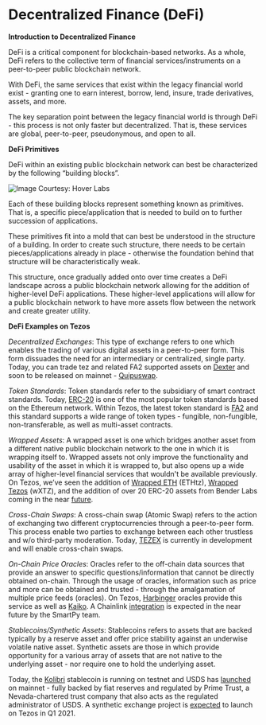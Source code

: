 # Decentralized Finance \(DeFi\)

**Introduction to Decentralized Finance**

DeFi is a critical component for blockchain-based networks. As a whole, DeFi refers to the collective term of financial services/instruments on a peer-to-peer public blockchain network. 

With DeFi, the same services that exist within the legacy financial world exist - granting one to earn interest, borrow, lend, insure, trade derivatives, assets, and more. 

The key separation point between the legacy financial world is through DeFi - this process is not only faster but decentralized. That is, these services are global, peer-to-peer, pseudonymous, and open to all. 

**DeFi Primitives**

DeFi within an existing public blockchain network can best be characterized by the following “building blocks”.

![Image Courtesy: Hover Labs](https://lh6.googleusercontent.com/OuuApvquNadbIuQASbaMmItrEEfXhD-NCAt_b1mljnW-uUMn_4P9R3rPgw8cWzIlp7EkHmJR08mxpO1uV1eUOTt3ZkUiSbmkINajYFj6YuoVcDoOC4uXzCCta0n04e98cgc9teTx)

Each of these building blocks represent something known as primitives. That is, a specific piece/application that is needed to build on to further succession of applications. 

These primitives fit into a mold that can best be understood in the structure of a building. In order to create such structure, there needs to be certain pieces/applications already in place - otherwise the foundation behind that structure will be characteristically weak. 

This structure, once gradually added onto over time creates a DeFi landscape across a public blockchain network allowing for the addition of higher-level DeFi applications. These higher-level applications will allow for a public blockchain network to have more assets flow between the network and create greater utility.  
  
**DeFi Examples on Tezos**

_Decentralized Exchanges_: This type of exchange refers to one which enables the trading of various digital assets in a peer-to-peer form. This form dissuades the need for an intermediary or centralized, single party. Today, you can trade tez and related FA2 supported assets on [Dexter](https://dexter.exchange/) and soon to be released on mainnet - [Quipuswap](https://quipuswap.com/). 

_Token Standards_: Token standards refer to the subsidiary of smart contract standards. Today, [ERC-20](https://ethereum.org/en/developers/docs/standards/tokens/) is one of the most popular token standards based on the Ethereum network. Within Tezos, the latest token standard is [FA2](https://assets.tqtezos.com/docs/intro/) and this standard supports a wide range of token types - fungible, non-fungible, non-transferable, as well as multi-asset contracts. 

_Wrapped Assets_: A wrapped asset is one which bridges another asset from a different native public blockchain network to the one in which it is wrapping itself to. Wrapped assets not only improve the functionality and usability of the asset in which it is wrapped to, but also opens up a wide array of higher-level financial services that wouldn't be available previously. On Tezos, we’ve seen the addition of [Wrapped ETH](https://decrypt.co/51860/wrapped-eth-comes-to-tezos-as-it-takes-on-ethereum-defi-market?utm_campaign=auto&utm_medium=social&utm_source=twitter) \(ETHtz\), [Wrapped Tezos](https://medium.com/stakerdao/the-wrapped-tezos-wxtz-beta-guide-6917fa70116e) \(wXTZ\), and the addition of over 20 ERC-20 assets from Bender Labs coming in the near [future](https://cryptoslate.com/20-ethereum-erc-20-tokens-will-be-coming-to-tezos-xtz-defi-in-q1-2021/). 

_Cross-Chain Swaps_: A cross-chain swap \(Atomic Swap\) refers to the action of exchanging two different cryptocurrencies through a peer-to-peer form. This process enable two parties to exchange between each other trustless and w/o third-party moderation. Today, [TEZEX](https://tezex.io/) is currently in development and will enable cross-chain swaps.

_On-Chain Price Oracles_: Oracles refer to the off-chain data sources that provide an answer to specific questions/information that cannot be directly obtained on-chain. Through the usage of oracles, information such as price and more can be obtained and trusted - through the amalgamation of multiple price feeds \(oracles\). On Tezos, [Harbinger](https://github.com/tacoinfra/harbinger-cli) oracles provide this service as well as [Kaiko](https://www.kaiko.com/). A Chainlink [integration](https://blog.chain.link/smartpy-receives-grant-to-integrate-chainlink-price-feeds-on-tezos/) is expected in the near future by the SmartPy team. 

_Stablecoins/Synthetic Assets_: Stablecoins refers to assets that are backed typically by a reserve asset and offer price stability against an underwise volatile native asset. Synthetic assets are those in which provide opportunity for a various array of assets that are not native to the underlying asset - nor require one to hold the underlying asset. 

Today, the [Kolibri](https://kolibri-xtz.medium.com/announcing-kolibri-js-3dc88e4e7468) stablecoin is running on testnet and USDS has [launched](https://www.stably.io/post/usds-stablecoin-launches-on-tezos/) on mainnet - fully backed by fiat reserves and regulated by Prime Trust, a Nevada-chartered trust company that also acts as the regulated administrator of USDS. A synthetic exchange project is [expected](https://forum.tezosagora.org/t/synthetic-exchange-project-sexp/2521) to launch on Tezos in Q1 2021.   
  
  
  
  
  


  
  


